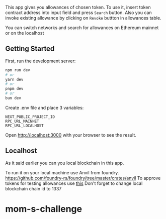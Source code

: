 This app gives you allowances of chosen token. To use it, insert token contract address into input field and press `Search` button.
Also you can invoke existing allowance by clicking on `Revoke` buttton in allowances table. 

You can switch networks and search for allowances on Ethereum mainnet or on the localhost

## Getting Started

First, run the development server:

```bash
npm run dev
# or
yarn dev
# or
pnpm dev
# or
bun dev
```

Create .env file and place 3 variables:

```
NEXT_PUBLIC_PROJECT_ID
RPC_URL_MAINNET
RPC_URL_LOCALHOST
```

Open [http://localhost:3000](http://localhost:3000) with your browser to see the result.


## Localhost

As it said earlier you can you local blockchain in this app. 

To run it on your local machine use Anvil from foundry.
https://github.com/foundry-rs/foundry/tree/master/crates/anvil
To approve tokens for testing allowances use [this](https://book.getfoundry.sh/tutorials/forking-mainnet-with-cast-anvil)
Don't forget to change local blockchain chain id to 1337 
# mom-s-challenge
